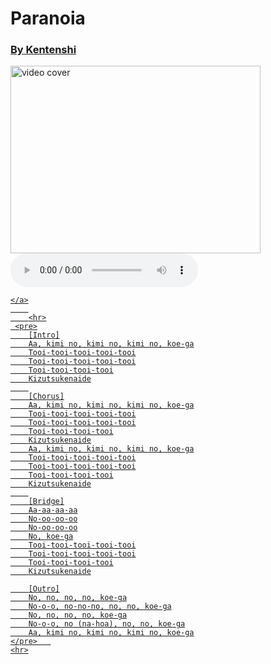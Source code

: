 <!DOCTYPE html>
<html>
<head>
    <title>Paranoia lyrics</title>
</head>
<body>
    <h1>Paranoia</h1>
    <a href="https://www.youtube.com/watch?v=VgrnEVnZ4xU"
    target="_blank"
    title="Original clip">
    <h3>By Kentenshi</h3>
    <img src="/images and music/2cde9f6004e13c5170e7a8e6347faea6.webp"
    width="400" height="300"
    alt="video cover">
    <br>
    <audio controls autoplay>
        <source src="/images and music/paranoia.mp3">
    </audio>
    
    </a>
        
        <hr>
     <pre>
        [Intro]
        Aa, kimi no, kimi no, kimi no, koe-ga
        Tooi-tooi-tooi-tooi-tooi
        Tooi-tooi-tooi-tooi-tooi
        Tooi-tooi-tooi-tooi
        Kizutsukenaide
        
        [Chorus]
        Aa, kimi no, kimi no, kimi no, koe-ga
        Tooi-tooi-tooi-tooi-tooi
        Tooi-tooi-tooi-tooi-tooi
        Tooi-tooi-tooi-tooi
        Kizutsukenaide
        Aa, kimi no, kimi no, kimi no, koe-ga
        Tooi-tooi-tooi-tooi-tooi
        Tooi-tooi-tooi-tooi-tooi
        Tooi-tooi-tooi-tooi
        Kizutsukenaide
        
        [Bridge]
        Aa-aa-aa-aa
        No-oo-oo-oo
        No-oo-oo-oo
        No, koe-ga
        Tooi-tooi-tooi-tooi-tooi
        Tooi-tooi-tooi-tooi-tooi
        Tooi-tooi-tooi-tooi
        Kizutsukenaide

        [Outro]
        No, no, no, no, koe-ga
        No-o-o, no-no-no, no, no, koe-ga
        No, no, no, no, koe-ga
        No-o-o, no (na-hoa), no, no, koe-ga
        Aa, kimi no, kimi no, kimi no, koe-ga
    </pre>   
    <hr>
</body>
</html>

